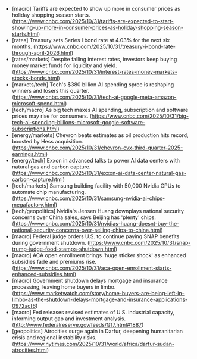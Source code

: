 - [macro] Tariffs are expected to show up more in consumer prices as holiday shopping season starts. (https://www.cnbc.com/2025/10/31/tariffs-are-expected-to-start-showing-up-more-in-consumer-prices-as-holiday-shopping-season-starts.html)
- [rates] Treasury sets Series I bond rate at 4.03% for the next six months. (https://www.cnbc.com/2025/10/31/treasury-i-bond-rate-through-april-2026.html)
- [rates/markets] Despite falling interest rates, investors keep buying money market funds for liquidity and yield. (https://www.cnbc.com/2025/10/31/interest-rates-money-markets-stocks-bonds.html)
- [markets/tech] Tech's $380 billion AI spending spree is reshaping winners and losers this quarter. (https://www.cnbc.com/2025/10/31/tech-ai-google-meta-amazon-microsoft-spend.html)
- [tech/macro] As big tech maxes AI spending, subscription and software prices may rise for consumers. (https://www.cnbc.com/2025/10/31/big-tech-ai-spending-billions-microsoft-google-software-subscriptions.html)
- [energy/markets] Chevron beats estimates as oil production hits record, boosted by Hess acquisition. (https://www.cnbc.com/2025/10/31/chevron-cvx-third-quarter-2025-earnings.html)
- [energy/tech] Exxon in advanced talks to power AI data centers with natural gas and carbon capture. (https://www.cnbc.com/2025/10/31/exxon-ai-data-center-natural-gas-carbon-capture.html)
- [tech/markets] Samsung building facility with 50,000 Nvidia GPUs to automate chip manufacturing. (https://www.cnbc.com/2025/10/31/samsung-nvidia-ai-chips-megafactory.html)
- [tech/geopolitics] Nvidia's Jensen Huang downplays national security concerns over China sales, says Beijing has 'plenty' chips. (https://www.cnbc.com/2025/10/31/nvidias-huang-doesnt-buy-the-national-security-concerns-over-selling-chips-to-china.html)
- [macro] Federal judge orders U.S. to continue paying SNAP benefits during government shutdown. (https://www.cnbc.com/2025/10/31/snap-trump-judge-food-stamps-shutdown.html)
- [macro] ACA open enrollment brings 'huge sticker shock' as enhanced subsidies fade and premiums rise. (https://www.cnbc.com/2025/10/31/aca-open-enrollment-starts-enhanced-subsidies.html)
- [macro] Government shutdown delays mortgage and insurance processing, leaving home buyers in limbo. (https://www.marketwatch.com/story/home-buyers-are-being-left-in-limbo-as-the-shutdown-delays-mortgage-and-insurance-applications-0972acf6)
- [macro] Fed releases revised estimates of U.S. industrial capacity, informing output gap and investment analysis. (http://www.federalreserve.gov/feeds/G17.html#1887)
- [geopolitics] Atrocities surge again in Darfur, deepening humanitarian crisis and regional instability risks. (https://www.nytimes.com/2025/10/31/world/africa/darfur-sudan-atrocities.html)